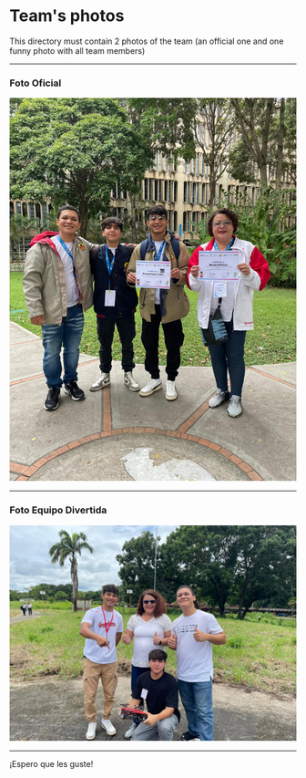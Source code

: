 Team's photos
====

This directory must contain 2 photos of the team (an official one and one funny photo with all team members)

---

### Foto Oficial
![ Foto Oficial](foto_equipo.jpeg)

---

### Foto Equipo Divertida
![ Foto Divertida](foto_equipo_divertida.jpg)

---

¡Espero que les guste!
